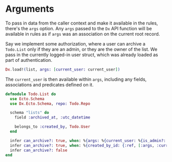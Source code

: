 # Arguments

To pass in data from the caller context and make it available in the rules, there's the `args` option.
Any `args` passed to the `Dx` API function will be available in rules as if `args` was
an association on the current root record.

Say we implement some authorization, where a user can archive a `Todo.List` only if they are an admin, or they are the owner of the list.
We pass in the currently logged-in user struct, which was already loaded as part of authentication.

```elixir
Dx.load!(list, args: [current_user: current_user])
```

The `current_user` is then available within `args`, including any
fields, associations and predicates defined on it.

```elixir
defmodule Todo.List do
  use Ecto.Schema
  use Dx.Ecto.Schema, repo: Todo.Repo

  schema "lists" do
    field :archived_at, :utc_datetime

    belongs_to :created_by, Todo.User
  end

  infer can_archive?: true, when: %{args: %{current_user: %{is_admin?: true}}}
  infer can_archive?: true, when: %{created_by_id: {:ref, [:args, :current_user, :id]}}
  infer can_archive?: false
end
```
